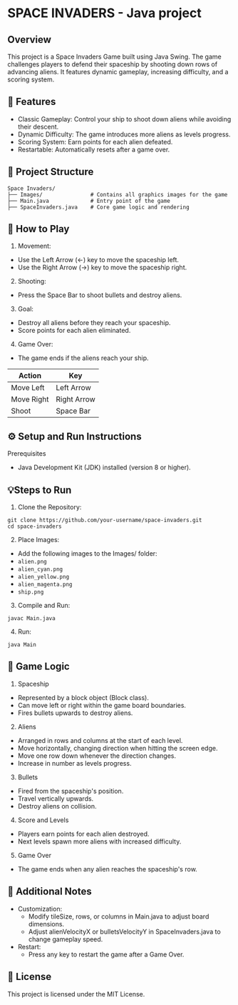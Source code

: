 # SPACE INVADERS - Java project

## Overview
This project is a Space Invaders Game built using Java Swing. The game challenges players to defend their spaceship by shooting down rows of advancing aliens. It features dynamic gameplay, increasing difficulty, and a scoring system.

## 📜 Features
- Classic Gameplay: Control your ship to shoot down aliens while avoiding their descent.
- Dynamic Difficulty: The game introduces more aliens as levels progress.
- Scoring System: Earn points for each alien defeated.
- Restartable: Automatically resets after a game over.

## 🚀 Project Structure
```[]
Space Invaders/
├── Images/               # Contains all graphics images for the game
├── Main.java             # Entry point of the game
├── SpaceInvaders.java    # Core game logic and rendering
```

## 🌟 How to Play
1. Movement:
- Use the Left Arrow (←) key to move the spaceship left.
- Use the Right Arrow (→) key to move the spaceship right.

2. Shooting:
- Press the Space Bar to shoot bullets and destroy aliens.

3. Goal:
- Destroy all aliens before they reach your spaceship.
- Score points for each alien eliminated.

4. Game Over:
- The game ends if the aliens reach your ship.

Action | Key
--- | ---
Move Left	| Left Arrow
Move Right |	Right Arrow
Shoot	| Space Bar

## ⚙️ Setup and Run Instructions
Prerequisites
- Java Development Kit (JDK) installed (version 8 or higher).

## 💡Steps to Run
1. Clone the Repository:
```bash[]
git clone https://github.com/your-username/space-invaders.git
cd space-invaders
```
2. Place Images:
- Add the following images to the Images/ folder:
- `alien.png`
- `alien_cyan.png`
- `alien_yellow.png`
- `alien_magenta.png`
- `ship.png`

3. Compile and Run:
```[]bash
javac Main.java
```

4. Run:
```[]bash
java Main
```

## 🧠 Game Logic
1. Spaceship
- Represented by a block object (Block class).
- Can move left or right within the game board boundaries.
- Fires bullets upwards to destroy aliens.

2. Aliens
- Arranged in rows and columns at the start of each level.
- Move horizontally, changing direction when hitting the screen edge.
- Move one row down whenever the direction changes.
- Increase in number as levels progress.

3. Bullets
- Fired from the spaceship's position.
- Travel vertically upwards.
- Destroy aliens on collision.

4. Score and Levels
- Players earn points for each alien destroyed.
- Next levels spawn more aliens with increased difficulty.

5. Game Over
- The game ends when any alien reaches the spaceship's row.

## 📒 Additional Notes
- Customization:
  - Modify tileSize, rows, or columns in Main.java to adjust board dimensions.
  - Adjust alienVelocityX or bulletsVelocityY in SpaceInvaders.java to change gameplay speed.
- Restart:
  - Press any key to restart the game after a Game Over.

## 📄 License
This project is licensed under the MIT License.

